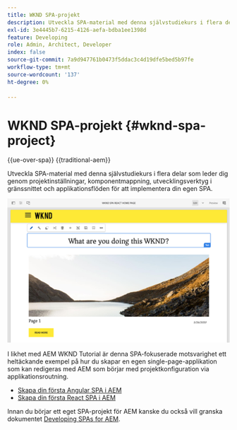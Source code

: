 ```yaml
---
title: WKND SPA-projekt
description: Utveckla SPA-material med denna självstudiekurs i flera delar som leder dig genom projektinställningar, komponentmappning, utvecklingsverktyg i gränssnittet och applikationsflöden för att implementera din egen SPA med både React och Angular.
exl-id: 3e4445b7-6215-4126-aefa-bdba1ee1398d
feature: Developing
role: Admin, Architect, Developer
index: false
source-git-commit: 7a9d947761b0473f5ddac3c4d19dfe5bed5b97fe
workflow-type: tm+mt
source-wordcount: '137'
ht-degree: 0%

---
```



# WKND SPA-projekt {#wknd-spa-project}

{{ue-over-spa}}
{{traditional-aem}}

Utveckla SPA-material med denna självstudiekurs i flera delar som leder dig genom projektinställningar, komponentmappning, utvecklingsverktyg i gränssnittet och applikationsflöden för att implementera din egen SPA.

![WKND SPA-projekt](assets/wknd-spa-project.png)

I likhet med AEM WKND Tutorial är denna SPA-fokuserade motsvarighet ett heltäckande exempel på hur du skapar en egen single-page-applikation som kan redigeras med AEM som börjar med projektkonfiguration via applikationsroutning.

* [Skapa din första Angular SPA i AEM](https://experienceleague.adobe.com/docs/experience-manager-learn/getting-started-with-aem-headless/spa-editor/angular/overview.html)
* [Skapa din första React SPA i AEM](https://experienceleague.adobe.com/docs/experience-manager-learn/getting-started-with-aem-headless/spa-editor/react/overview.html)

Innan du börjar ett eget SPA-projekt för AEM kanske du också vill granska dokumentet [Developing SPAs for AEM](developing.md).
